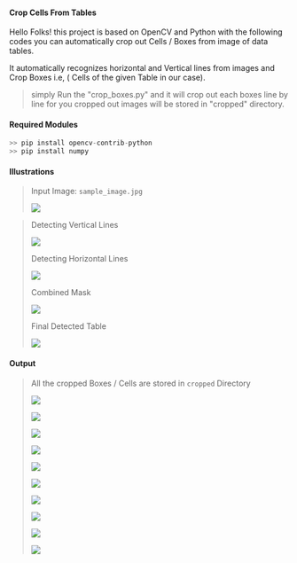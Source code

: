 #### Crop Cells From Tables

Hello Folks! this project is based on OpenCV and Python with the following codes you can  automatically crop out Cells / Boxes from image of data tables.

It automatically recognizes horizontal and Vertical lines from images
and Crop Boxes i.e, ( Cells of the given Table in our case).

>simply Run the "crop_boxes.py" and it will crop out each boxes line by line for you cropped out images will be stored in "cropped" directory.

#### Required Modules

`````python
>> pip install opencv-contrib-python
>> pip install numpy
`````

#### Illustrations

> Input Image: ``sample_image.jpg``
>
> ![](sample_image.jpg)



> Detecting Vertical Lines
>
> ![](inter_processing/verticle_lines.jpg)
>
> Detecting Horizontal Lines
>
> ![](inter_processing/horizontal_lines.jpg)
>
> Combined Mask
>
> ![](inter_processing/img_final_bin.jpg)
>
> Final Detected Table
>
> ![](inter_processing/Image_bin.jpg)



#### Output

> All the cropped Boxes / Cells are stored in ``cropped`` Directory
>
> ![](cropped/1.png)
>
> ![](cropped/2.png)
>
> ![](cropped/3.png)
>
> ![](cropped/4.png)
>
> ![](cropped/5.png)
>
> ![](cropped/6.png)
>
> ![](cropped/7.png)
>
> ![](cropped/8.png)
>
> ![](cropped/9.png)
>
> ![](cropped/10.png)

